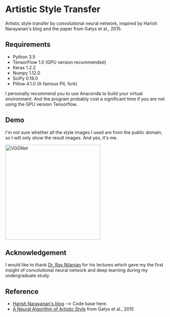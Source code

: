 # Artistic Style Transfer

Artistic style transfer by convolutional neural network, inspired by Harish Narayanan's blog and the paper from Gatys et al., 2015.

## Requirements

- Python 3.5
- TensorFlow 1.0 (GPU version recommended)
- Keras 1.2.2
- Numpy 1.12.0
- SciPy 0.19.0
- Pillow 4.1.0 (A famous PIL fork)

I personally recommend you to use Anaconda to build your virtual environment. And the program probably cost a significant time if you are not using the GPU version Tensorflow.

## Demo

I'm not sure whether all the style images I used are from the public domain, so I will only show the result images. And yes, it's me.

<img src="https://cloud.githubusercontent.com/assets/14886380/25067946/5aec93da-2285-11e7-967f-a59719ab2d3b.png" alt="VGGNet" style="width: 300px;"/>

## Acknowledgement

I would like to thank [Dr. Ray Nilanjan](https://webdocs.cs.ualberta.ca/~nray1/) for his lectures which gave my the first insight of convolutional neural network and deep learning during my undergraduate study.

## Reference

- [Harish Narayanan's blog](https://harishnarayanan.org/writing/artistic-style-transfer/) --> Code base here.
- [A Neural Algorithm of Artistic Style](https://arxiv.org/abs/1508.06576) from Gatys et al., 2015
